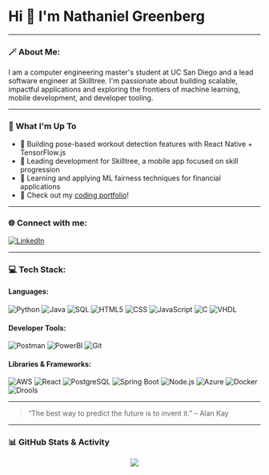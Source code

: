# Hi 👋 I'm Nathaniel Greenberg

---

### 🪄 About Me:

I am a computer engineering master's student at UC San Diego and a lead software engineer at Skilltree. I'm passionate about building scalable, impactful applications and exploring the frontiers of machine learning, mobile development, and developer tooling.

---

### 🚀 What I'm Up To

- 🤖 Building pose-based workout detection features with React Native + TensorFlow.js  
- 📱 Leading development for Skilltree, a mobile app focused on skill progression  
- 🧠 Learning and applying ML fairness techniques for financial applications  
- 🔗 Check out my [coding portfolio](#)!

---

### 🌐 Connect with me:

[![LinkedIn](https://img.shields.io/badge/LinkedIn-Connect-blue?style=for-the-badge&logo=linkedin)](https://www.linkedin.com/in/nathanielgreenberg/)

---

### 💻 Tech Stack:

#### Languages:
![Python](https://img.shields.io/badge/-Python-3776AB?style=flat-square&logo=python&logoColor=white) ![Java](https://img.shields.io/badge/-Java-007396?style=flat-square&logo=java&logoColor=white) ![SQL](https://img.shields.io/badge/-SQL-003B57?style=flat-square&logo=postgresql&logoColor=white) ![HTML5](https://img.shields.io/badge/-HTML5-E34F26?style=flat-square&logo=html5&logoColor=white) ![CSS](https://img.shields.io/badge/-CSS-1572B6?style=flat-square&logo=css3&logoColor=white) ![JavaScript](https://img.shields.io/badge/-JavaScript-F7DF1E?style=flat-square&logo=javascript&logoColor=black) ![C](https://img.shields.io/badge/-C-00599C?style=flat-square&logo=c&logoColor=white) ![VHDL](https://img.shields.io/badge/-VHDL-652D91?style=flat-square&logoColor=white)


#### Developer Tools:
![Postman](https://img.shields.io/badge/-Postman-FF6C37?style=flat-square&logo=postman&logoColor=white)
![PowerBI](https://img.shields.io/badge/-PowerBI-F2C811?style=flat-square&logo=powerbi&logoColor=black)
![Git](https://img.shields.io/badge/-Git-F05032?style=flat-square&logo=git&logoColor=white)

#### Libraries & Frameworks:
![AWS](https://img.shields.io/badge/-AWS-232F3E?style=flat-square&logo=amazonaws&logoColor=white)
![React](https://img.shields.io/badge/-React-61DAFB?style=flat-square&logo=react&logoColor=black)
![PostgreSQL](https://img.shields.io/badge/-PostgreSQL-336791?style=flat-square&logo=postgresql&logoColor=white)
![Spring Boot](https://img.shields.io/badge/-Spring%20Boot-6DB33F?style=flat-square&logo=spring-boot&logoColor=white)
![Node.js](https://img.shields.io/badge/-Node.js-339933?style=flat-square&logo=node.js&logoColor=white)
![Azure](https://img.shields.io/badge/-Microsoft%20Azure-0078D4?style=flat-square&logo=microsoft-azure&logoColor=white)
![Docker](https://img.shields.io/badge/-Docker-2496ED?style=flat-square&logo=docker&logoColor=white)
![Drools](https://img.shields.io/badge/-Drools-F80000?style=flat-square&logoColor=white)

---

<!-- Optional: Footer or fun message -->
> “The best way to predict the future is to invent it.” – Alan Kay

---

### 📊 GitHub Stats & Activity

<div align="center">
  <img src="https://github-readme-stats.vercel.app/api/top-langs/?username=nathanielgberg&layout=compact&theme=github_dark&langs_count=10" />
</div>

